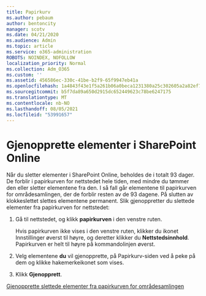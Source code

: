```yaml
---
title: Papirkurv
ms.author: pebaum
author: bentoncity
manager: scotv
ms.date: 04/21/2020
ms.audience: Admin
ms.topic: article
ms.service: o365-administration
ROBOTS: NOINDEX, NOFOLLOW
localization_priority: Normal
ms.collection: Adm_O365
ms.custom: ''
ms.assetid: 456586ec-330c-41be-b2f9-65f9947eb41a
ms.openlocfilehash: 1a4843f43e1f5a261b06a0beca1231380a25c302605a2a82ef7143791f2964e5
ms.sourcegitcommit: b5f7da89a650d2915dc652449623c78be6247175
ms.translationtype: MT
ms.contentlocale: nb-NO
ms.lasthandoff: 08/05/2021
ms.locfileid: "53991657"
---
```

# <a name="restore-items-in-sharepoint-online"></a>Gjenopprette elementer i SharePoint Online

Når du sletter elementer i SharePoint Online, beholdes de i totalt 93 dager. De forblir i papirkurven for nettstedet hele tiden, med mindre du tømmer den eller sletter elementene fra den. I så fall går elementene til papirkurven for områdesamlingen, der de forblir resten av de 93 dagene. På slutten av klokkeslettet slettes elementene permanent. Slik gjenoppretter du slettede elementer fra papirkurven for nettstedet:
  
1. Gå til nettstedet, og klikk **papirkurven** i den venstre ruten. 
    
    Hvis papirkurven  ikke vises i den venstre ruten, klikker du ikonet Innstillinger øverst til høyre, og deretter klikker du **Nettstedsinnhold**. Papirkurven er helt til høyre på kommandolinjen øverst.
    
2. Velg elementene **du** vil gjenopprette, på Papirkurv-siden ved å peke på dem og klikke hakemerkeikonet som vises. 
    
3. Klikk **Gjenopprett**.
    
[Gjenopprette slettede elementer fra papirkurven for områdesamlingen](https://support.microsoft.com/office/restore-items-in-the-recycle-bin-that-were-deleted-from-sharepoint-or-teams-6df466b6-55f2-4898-8d6e-c0dff851a0be)
  

